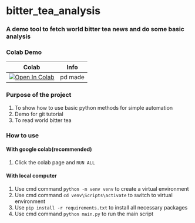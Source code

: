 # bitter_tea_analysis

### A demo tool to fetch world bitter tea news and do some basic analysis 

### Colab Demo
| Colab | Info
| --- | --- |
[![Open In Colab](https://colab.research.google.com/assets/colab-badge.svg)](https://colab.research.google.com/drive/1dGJgAHbHMnfgk-tiA7LZhWCdDsDkRzhP) | pd made
### Purpose of the project
1. To show how to use basic python methods for simple automation
2. Demo for git tutorial
4. To read world bitter tea

### How to use
#### With google colab(recommended)
1. Click the colab page and `RUN ALL`

#### With local computer
1. Use cmd command `python -m venv venv` to create a virtual environment 
2. Use cmd command `cd venv\Scripts\activate` to switch to virtual environment
3. Use `pip install -r requirements.txt` to install all necessary packages
4. Use cmd command `python main.py` to run the main script